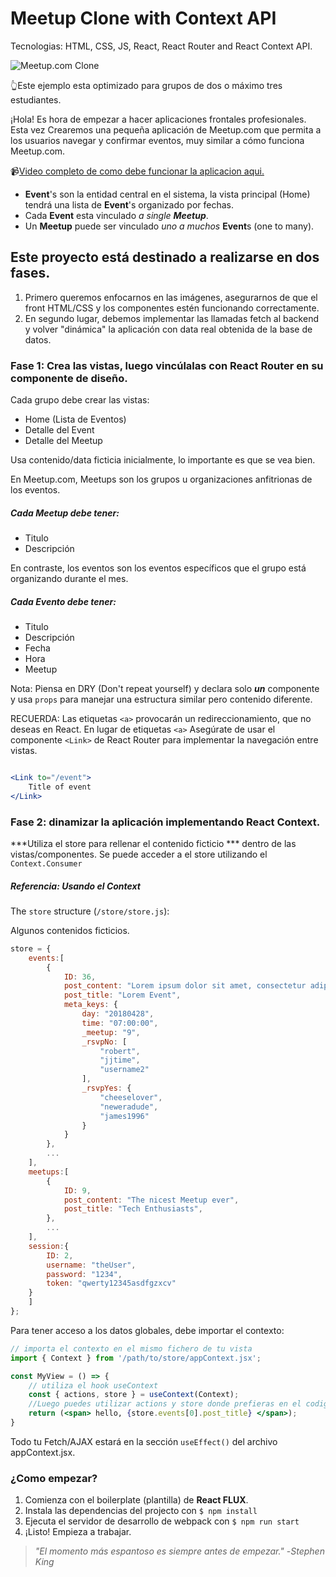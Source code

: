 # Meetup Clone with Context API

Tecnologias: HTML, CSS, JS, React, React Router and React Context API.

![Meetup.com Clone](https://github.com/breatheco-de/exercise-meetup-clone-react/blob/master/preview.png?raw=true)

👆Este ejemplo esta optimizado para grupos de dos o máximo tres estudiantes.

¡Hola! Es hora de empezar a hacer aplicaciones frontales profesionales. Esta vez
Crearemos una pequeña aplicación de Meetup.com que permita a los usuarios navegar y confirmar eventos, muy similar a cómo funciona Meetup.com.

📹[Video completo de como debe funcionar la aplicacion aqui.](https://github.com/breatheco-de/exercise-meetup-clone-react/blob/master/preview.webm?raw=true)

- **Event**'s  son la entidad central en el sistema, la vista principal (Home) tendrá una lista de **Event**'s organizado por fechas.
- Cada **Event** esta vinculado _a single **Meetup**_.
- Un **Meetup** puede ser vinculado _uno a muchos_ **Event**s (one to many).


## Este proyecto está destinado a realizarse en dos fases.

1. Primero queremos enfocarnos en las imágenes, asegurarnos de que el front HTML/CSS y los componentes estén funcionando correctamente.
2. En segundo lugar, debemos implementar las llamadas fetch al backend y volver "dinámica" la aplicación con data real obtenida de la base de datos.

### Fase 1: Crea las vistas, luego vincúlalas con React Router en su componente de diseño.

Cada grupo debe crear las vistas: 
- Home (Lista de Eventos)
- Detalle del Event
- Detalle del Meetup

Usa contenido/data ficticia inicialmente, lo importante es que se vea bien.

En Meetup.com, Meetups son los grupos u organizaciones anfitrionas de los eventos. 

##### Cada Meetup debe tener:
- Titulo
- Descripción


En contraste, los eventos son los eventos específicos que el grupo está organizando durante el mes. 

##### Cada Evento debe tener:
- Titulo
- Descripción
- Fecha
- Hora
- Meetup


Nota: Piensa en DRY (Don't repeat yourself) y declara solo ***un*** componente y usa ```props``` para manejar una estructura similar pero contenido diferente.

RECUERDA: Las etiquetas `<a>` provocarán un redireccionamiento, que no deseas en React. En lugar de etiquetas `<a>` Asegúrate de usar el componente `<Link>` de React Router para implementar la navegación entre vistas.

```jsx

<Link to="/event">
	Title of event
</Link>
```


### Fase 2: dinamizar la aplicación implementando React Context.

***Utiliza el store para rellenar el contenido ficticio *** dentro de las vistas/componentes. Se puede acceder a el store utilizando el ```Context.Consumer```

##### Referencia: Usando el Context

The `store` structure (```/store/store.js```):

Algunos contenidos ficticios.

```javascript
store = {
    events:[
        {
            ID: 36,
            post_content: "Lorem ipsum dolor sit amet, consectetur adipiscing elit. Sed nec libero consectetur risus vehicula interdum eu at elit. Proin a commodo erat, eu molestie ipsum. Aliquam tristique nunc a est tristique, et convallis risus ullamcorper. Fusce nec massa ac enim pellentesque ornare. Pellentesque non sapien varius, pellentesque tellus sit amet, facilisis justo. Duis rhoncus nunc id elementum dapibus. Sed dictum lacinia vestibulum.",
            post_title: "Lorem Event",
            meta_keys: {
                day: "20180428",
                time: "07:00:00",
                _meetup: "9",
                _rsvpNo: [
                    "robert",
                    "jjtime",
                    "username2"
                ],
                _rsvpYes: {
                    "cheeselover",
                    "neweradude",
                    "james1996"
                }
            }
        },
        ...
    ],
    meetups:[
        {
            ID: 9,
            post_content: "The nicest Meetup ever",
            post_title: "Tech Enthusiasts",
        },
        ...
    ],
    session:{
        ID: 2,
        username: "theUser",
        password: "1234",
        token: "qwerty12345asdfgzxcv"
    }
    ]
};
```

Para tener acceso a los datos globales, debe importar el contexto:
```jsx
// importa el contexto en el mismo fichero de tu vista
import { Context } from '/path/to/store/appContext.jsx';

const MyView = () => {
    // utiliza el hook useContext
    const { actions, store } = useContext(Context);
    //Luego puedes utilizar actions y store donde prefieras en el codigo de tu vista
    return (<span> hello, {store.events[0].post_title} </span>);
}

```

Todo tu Fetch/AJAX estará en la sección `useEffect()` del archivo appContext.jsx.

### ¿Como empezar?

1. Comienza con el boilerplate (plantilla) de **React FLUX**.
2. Instala las dependencias del projecto con `$ npm install`
3. Ejecuta el servidor de desarrollo de webpack con `$ npm run start`
4. ¡Listo! Empieza a trabajar.

> _"El momento más espantoso es siempre antes de empezar."_
> -_Stephen King_

